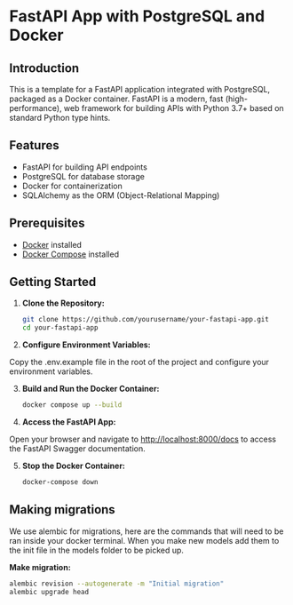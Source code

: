 # FastAPI App with PostgreSQL and Docker

## Introduction

This is a template for a FastAPI application integrated with PostgreSQL, packaged as a Docker container. FastAPI is a modern, fast (high-performance), web framework for building APIs with Python 3.7+ based on standard Python type hints.

## Features

- FastAPI for building API endpoints
- PostgreSQL for database storage
- Docker for containerization
- SQLAlchemy as the ORM (Object-Relational Mapping)

## Prerequisites

- [Docker](https://www.docker.com/) installed
- [Docker Compose](https://docs.docker.com/compose/) installed

## Getting Started

1. **Clone the Repository:**

   ```bash
   git clone https://github.com/yourusername/your-fastapi-app.git
   cd your-fastapi-app
   ```

2. **Configure Environment Variables:**

Copy the .env.example file in the root of the project and configure your environment variables.

3. **Build and Run the Docker Container:**

   ```bash
   docker compose up --build

   ```

4. **Access the FastAPI App:**

Open your browser and navigate to <http://localhost:8000/docs> to access the FastAPI Swagger documentation.

5. **Stop the Docker Container:**

   ```bash
   docker-compose down
   ```

## Making migrations

We use alembic for migrations, here are the commands that will need to be ran inside your docker terminal. When you make new models add them to the init file in the models folder to be picked up.

**Make migration:**

```bash
alembic revision --autogenerate -m "Initial migration"
alembic upgrade head
```
